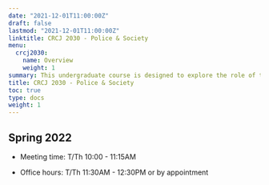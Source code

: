 ```yaml
---
date: "2021-12-01T11:00:00Z"
draft: false
lastmod: "2021-12-01T11:00:00Z"
linktitle: CRCJ 2030 - Police & Society
menu:
  crcj2030:
    name: Overview
    weight: 1
summary: This undergraduate course is designed to explore the role of the police in American society. Attention is given to the origins of policing, the nature of police organizations and police work, and patterns of relations between the police and the public. The values of a democratic society as they affect the law enforcement role are discussed.
title: CRCJ 2030 - Police & Society
toc: true
type: docs
weight: 1
---
```


## Spring 2022

* Meeting time: T/Th 10:00 - 11:15AM

* Office hours: T/Th 11:30AM - 12:30PM or by appointment
